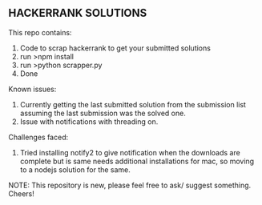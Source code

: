 ## HACKERRANK SOLUTIONS

This repo contains:
1. Code to scrap hackerrank to get your submitted solutions
2. run >npm install
3. run >python scrapper.py
4. Done

Known issues:
1. Currently getting the last submitted solution from the submission list assuming the last submission was the solved one.
2. Issue with notifications with threading on.


Challenges faced:
1. Tried installing notify2 to give notification when the downloads are complete but is same needs additional installations for mac, so moving to a nodejs solution for the same.

NOTE: This repository is new, please feel free to ask/ suggest something. Cheers!